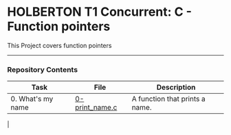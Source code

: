 <h1> HOLBERTON T1 Concurrent: C - Function pointers </h1>

This Project covers function pointers

---

<h3> Repository Contents </h3>

| Task | File | Description |
| ----- | ----- | ----- |
| 0. What's my name | [0-print_name.c](https://github.com/MikeBilbee/holbertonschool-low_level_programming/blob/master/function_pointers/0-print_name.c) | A function that prints a name. |
| 

